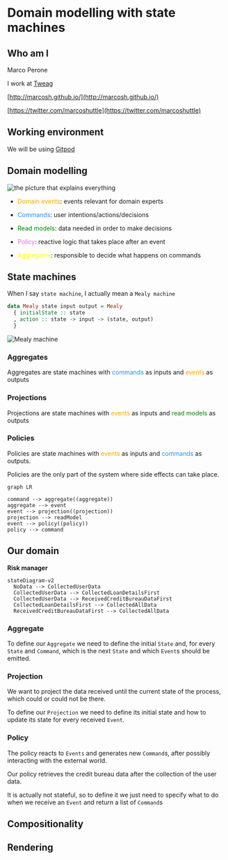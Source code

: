 # Domain modelling with state machines

## Who am I

Marco Perone

I work at [Tweag](https://www.tweag.io/)

[http://marcosh.github.io/](http://marcosh.github.io/)

[https://twitter.com/marcoshuttle](https://twitter.com/marcoshuttle)

## Working environment

We will be using [Gitpod](https://gitpod.io/#https://github.com/marcosh/ddd-machines-dddeurope)

## Domain modelling

![the picture that explains everything](http://marcosh.github.io/img/the-picture-that-explains-everything.png)

- <span style="color: orange">Domain events</span>: events relevant for domain experts

- <span style="color: dodgerblue">Commands</span>: user intentions/actions/decisions

- <span style="color: green">Read models</span>: data needed in order to make decisions

- <span style="color: orchid">Policy</span>: reactive logic that takes place after an event

- <span style="color: yellow">Aggregates</span>: responsible to decide what happens on commands

## State machines

When I say `state machine`, I actually mean a `Mealy machine`

```haskell
data Mealy state input output = Mealy
  { initialState :: state
  , action :: state -> input -> (state, output)
  }
```

![Mealy machine](https://upload.wikimedia.org/wikipedia/commons/b/b4/Mealy.png?1653382367553)

### Aggregates

Aggregates are state machines with <span style="color: dodgerblue">commands</span> as inputs and <span style="color: orange">events</span> as outputs

### Projections

Projections are state machines with <span style="color: orange">events</span> as inputs and <span style="color: green">read models</span> as outputs

### Policies

Policies are state machines with <span style="color: orange">events</span> as inputs and <span style="color: dodgerblue">commands</span> as outputs.

Policies are the only part of the system where side effects can take place.

```mermaid
graph LR

command --> aggregate((aggregate))
aggregate --> event
event --> projection((projection))
projection --> readModel
event --> policy((policy))
policy --> command
```

## Our domain

**Risk manager**

```mermaid
stateDiagram-v2
  NoData --> CollectedUserData
  CollectedUserData --> CollectedLoanDetailsFirst
  CollectedUserData --> ReceivedCreditBureauDataFirst
  CollectedLoanDetailsFirst --> CollectedAllData
  ReceivedCreditBureauDataFirst --> CollectedAllData
```

### Aggregate

To define our `Aggregate` we need to define the initial `State` and, for every `State` and `Command`, which is the next `State` and which `Event`s should be emitted.

### Projection

We want to project the data received until the current state of the process, which could or could not be there.

To define our `Projection` we need to define its initial state and how to update its state for every received `Event`.

### Policy

The policy reacts to `Events` and generates new `Command`s, after possibly interacting with the external world.

Our policy retrieves the credit bureau data after the collection of the user data.

It is actually not stateful, so to define it we just need to specify what to do when we receive an `Event` and return a list of `Command`s

## Compositionality

## Rendering